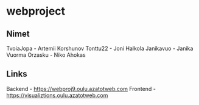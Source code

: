 # webproject
## Nimet
TvoiaJopa - Artemii Korshunov
Tonttu22 - Joni Halkola
Janikavuo - Janika Vuorma
Orzasku - Niko Ahokas

## Links
Backend - https://webproj9.oulu.azatotweb.com
Frontend - https://visualiztions.oulu.azatotweb.com
